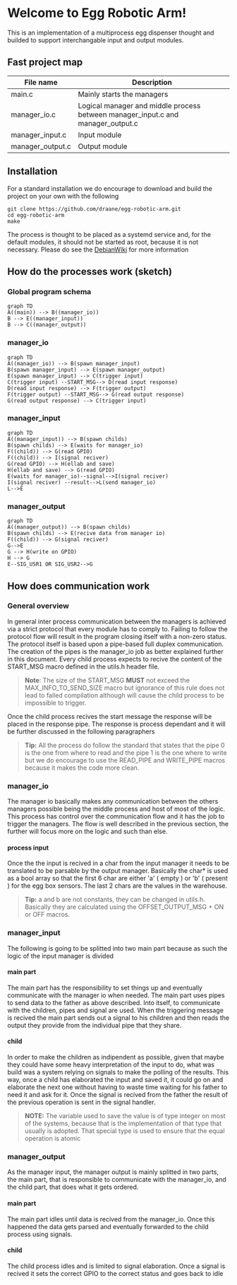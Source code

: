
# Welcome to Egg Robotic Arm!
This is an implementation of a multiprocess egg dispenser thought and builded to support interchangable input and output modules.

## Fast project map
|File name  |Description                                               
|----------------|----------
|main.c          |Mainly starts the managers      
|manager_io.c    |Logical manager and middle process between manager_input.c and manager_output.c      
|manager_input.c |Input module
|manager_output.c|Output module
## Installation
For a standard installation we do encourage to download and build the project on your own with the following
```
git clone https://github.com/draane/egg-robotic-arm.git
cd egg-robotic-arm
make
```
The process is thought to be placed as a systemd service and, for the default modules, it should not be started as root, because it is not necessary. Please do see the [DebianWiki](https://wiki.debian.org/systemd/#Creating_or_altering_services) for more information


## How do the processes work (sketch)
### **Global program schema**
```mermaid
graph TD
A((main)) --> B((manager_io))
B --> E((manager_input))
B --> C((manager_output))
```
### **manager_io** 
```mermaid
graph TD
A((manager_io)) --> B(spawn manager_input)
B(spawn manager_input) --> E(spawn manager_output)
E(spawn manager_input) --> C(trigger input)
C(trigger input) --START_MSG--> D(read input response)
D(read input response) --> F(trigger output)
F(trigger output) --START_MSG--> G(read output response)
G(read output response) --> C(trigger input)
```
### **manager_input**
```mermaid
graph TD
A((manager_input)) --> B(spawn childs)
B(spawn childs) --> E(waits for manager_io)
F((child)) --> G(read GPIO)
F((child)) --> I(signal reciver)
G(read GPIO) --> H(ellab and save)
H(ellab and save) --> G(read GPIO)
E(waits for manager_io)--signal-->I(signal reciver)
I(signal reciver) --result-->L(send manager_io)
L-->E
```
### **manager_output**
```mermaid
graph TD
A((manager_output)) --> B(spawn childs)
B(spawn childs) --> E(recive data from manager io)
F((child)) --> G(signal reciver)
G-->E
G --> H(write on GPIO)
H --> G
E--SIG_USR1 OR SIG_USR2-->G
```
## How does communication work
### **General overview**
In general inter process communication between the managers is achieved  via a strict protocol that every module has to comply to. Failing to follow the protocol flow will result in the program closing itself with a non-zero status. The protocol itself is based upon a pipe-based full duplex communication. The creation of the pipes is the manager_io job as better explained further in this document. Every child process expects to recive the content of the START_MSG  macro defined in the utils.h header file. 
>**Note**: The size of the START_MSG **MUST** not exceed the MAX_INFO_TO_SEND_SIZE macro but ignorance of this rule does not lead to failed compilation although will cause the child process to be impossible to trigger.

Once the child process recives the start message the response will be placed in the response pipe. The response is process dependant and it will be further discussed in the following paragraphers
>**Tip:** All the process do follow the standard that states that the pipe 0 is the one from where to read and the pipe 1 is the one where to write but we do encourage to use the READ_PIPE and WRITE_PIPE macros because it makes the code more clean.

### **manager_io**
The manager io basically makes any communication between the others managers possible being the middle process and host of most of the logic. This process has control over the communication flow and it has the job to trigger the managers. The flow is well described in the previous section, the further will focus more on the logic and such than else.
#### **process input**
Once the the input is recived in a char from the input manager it needs to be translated to be parsable by the output manager. Basically the char* is used as a bool array so that the first 6 char are either 'a' ( empty ) or 'b' ( present ) for the egg box sensors. The last 2 chars are the values in the warehouse.
> **Tip:** a and b are not constants, they can be changed in utils.h. Basically they are calculated using the OFFSET_OUTPUT_MSG + ON or OFF macros.
### **manager_input**
The following is going to be splitted into two main part because as such the logic of the input manager is divided
#### main part
The main part has the responsibility to set things up and eventually communicate with the manager io when needed. The main part uses pipes to send data to the father as above described. Into itself, to communicate with the children, pipes and signal are used. When the triggering message is recived the main part sends out a signal to his children and then reads the output they provide from the individual pipe that they share.
#### child
In order to make the children as indipendent as possible, given that maybe they could have some heavy interpretation of the input to do, what was build was a system relying on signals to make the polling of the results. This way, once a child has elaborated the input and saved it, it could go on and elaborate the next one without having to waste time waiting for his father to need it and ask for it. Once the signal is recived from the father the result of the previous operation is sent in the signal handler.
> **NOTE:** The variable used to save the value is of type integer on most of the systems, because that is the implementation of that type that usually is adopted. That special type is used to ensure that the equal operation is atomic 
### **manager_output**

As the manager input, the manager output is mainly splitted in two parts, the main part, that is responsible to communicate with the manager_io, and the child part, that does what it gets ordered.
#### main part
The main part idles until data is recived from the manager_io. Once this happened the data gets parsed and eventually forwarded to the child process using signals.

#### child
The child process idles and is limited to signal elaboration. Once a signal is recived it sets the correct GPIO to the correct status and goes back to idle  
